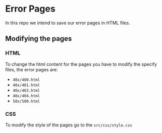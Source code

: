 Error Pages
===========

In this repo we intend to save our error pages in HTML files.

## Modifying the pages

### HTML

To change the html content for the pages you have to modify the specify files, the error pages are:

- `40x/400.html`
- `40x/401.html`
- `40x/403.html`
- `40x/404.html`
- `50x/500.html`

### CSS

To modify the style of the pages go to the `src/css/style.css`
